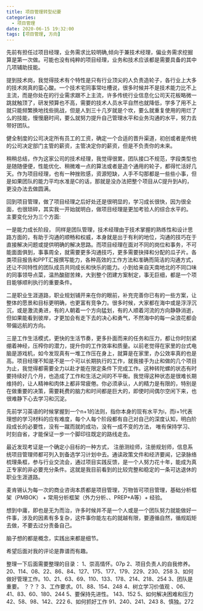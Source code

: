 ```yaml
---
title: 项目管理转型纪要
categories:
  - 项目管理
date: 2020-06-15 19:32:00
tags: [项目管理, 方向]
---
```


先前有担任过项目经理，业务需求比较明确,倾向于兼技术经理，偏业务需求挖掘算是第一次做。可能也没有纯粹的项目经理，业务和技术应该都是需要具备的其中几项辅助技能。

提到技术岗，我觉得技术有个特性是只有行业顶尖的人负责造轮子，各行业上大多的技术岗真的蛮心酸。一个技术宅同事常吐槽说，很多时候并不是技术能力比不上主流，而是你处在的行业需求跟不上主流，许多传统行业信息化公司天花板略微一跳就触顶了，研发预算也不高，需要的技术人员水平自然也就降低，学多了用不上就只能频繁换地找些挑战，但是人到三十几岁就是个坎，要么就重复使用的用烂了么的技能，慢慢磨时间，要么就努力提升自己管理水平和业务沟通的水平，努力去带好团队。

健全制度的公司决定所有员工的工资，确定一个合适的晋升渠道，初创或者是传统的公司决定部门主管的薪资，主管决定你的薪资，但是不负责你的未来。 

稍稍总结，作为这家公司的技术经理，我觉得很累，团队接口不规范，字段类型也是随随便便，性能优化、稍微难一点的算法或者是造个通用的轮子，都得忙活好几天。作为项目经理，也有一种挫败感，资源短缺，人手不勾那都是一些些小事，但是如果团队的能力平均水准是C的话，那就是没办法把整个项目从C提升到A的，更没办法去做圆满。

回到项目管理，做了项目经理之后好处还是很明显的，学习成长很快，因为很全面，也很琐碎，其实我一开始就明白，做项目经理是更加考验人的综合水平的。
主要变化分为三个方面:

一是能力成长阶段， 同样是团队管理，技术经理由于技术掌握的熟练性和设计思路方面的，有助于沟通的顺畅和权威，本身就是出于有利的地位，沟通的技巧在于直接解决问题或提供明确的解决思路。而项目经理在面对不同的岗位和事务，不可能面面俱到，事事周全，就需要更多沟通技巧，更多需要抉择和分配的瓜子片。各类项目报告和PPT汇报撰写能力，各种高效的工作方法和准确而简洁的沟通方式，还让不同特性的团队成员共同成长和快乐的能力。小到给来自天南地北的不同口味的同事领导点菜，温热酸甜苦辣，大到整个团建方案制定，事无巨细，都是一个项目能够顺利执行的重要条件。

二是职业生涯道路，职业规划铺开来在你的眼前，补充完善你已有的一些方案，让整体的愿景和目标更明确，也更富有竞争力。很多时候，大家都在海中或是浮浮沉沉，或是激流勇进，有的人朝着一个方向猛划，有的人顺着河流的方向静静消逝，但如果能看到彼岸，才更加会有走下去的决心和勇气，不然海中的每一朵浪花都会带偏远航的方向。

三是工作生活模式，更快的生活节奏，更多扑面而来的任务和压力，都让你时刻紧绷着神经，压榨你的潜力，提升你的工作效率和质量。以前老觉得在家里的台式电脑是游戏机，如今发现真有一堆工作压在身上，就算是在家里，办公效率真的也是高。项目经理不知是不是一个可以长期执行的工作，就我接手为止和做的几个项目为止，我觉得都需要全力以赴才能在限定条件下完成工作。这种转陀螺的状态有时要持续好几个月，也造成了工作和生活之间的不平衡。我觉得这种状态是很难长期维持的，让人精神和肉体上都非常疲倦。你必须承认，人的精力是有限的，特别是在做重要的决策，需要耗费的脑力和时间都是巨大的，即使时间偶尔空闲下来，也很难静下心去学习和沉淀。

先前学习英语的时候掌握到一个n+1的法则，指你本身的现有水平为i，而i+1代表理想的学习材料的应有难度，每个人每个阶段都有自己对自己的深度认知，明白阶段成长的必要性，没有一蹴而就的成功，没有一成不变的方法， 唯有保持学习、时刻自省，才能保证一步一个脚印往既定的路线走去。

最近发现考证是一个确定小目标的一种方式， 注册测绘师，注册规划师，信息系统项目管理师都可列入到备选学习计划中去。通读政策文件和经济要闻，记录脉络梳理条框，参与行业交流会，通过项目实践反馈，是一个人努力花十年，能成为真正专家的非必要充分条件。这就是我目前看到的比较完整和稳定的一条可达退休的职业生涯道路。

麦肯锡认为每一次的商业咨询本质都是项目管理，万物皆可项目管理，基础分析框架（PMBOK） + 常用分析框架（外力分析、、PREP+A等）+ 经验。

想到中庸，即也是无为而治，许多时候并不是一个人或是一个团队努力就能做好一件事，涉及的因素有多复杂，这件事你能左右的就越有限，要遵循自然，循规蹈矩去做，不要去过分责备自己。

脑子想的都是概念，实践出来都是细节。

希望后面对我的评论是靠谱而有趣。

整理一下后面需要整理的目录：
1、崇高情怀。07p
2、项目负责人的自我修养。20、114、08、22、86、84、127、175、177、179、229、230、258
3、如何做好管理工作。10、21、63、69、110、133、178、214、218、254
3、团队是重要。 ？？？
3、工作要求。01、88、154、248
4、树立学习价值观 、06、41、83、60、180、244
5、要保持先进性。 143、152
5、如何解决困难和压力 42、58、98、142、222
6、如何抓好工作 91、240、241、243
8、慎独。272